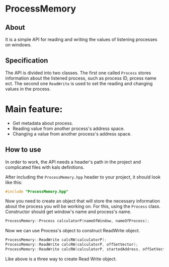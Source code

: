 # ProcessMemory

## About
It is a simple API for reading and writing the values of listening processes on windows.

## Specification

The API is divided into two classes. The first one called `Process` stores information about the listened process, such as process ID, prcess name ect. The second one `ReadWrite` is used to set the reading and changing values in the process.

# Main feature:
  - Get metadata about process.
  - Reading value from another process's address space.
  - Changing a value from another process's address space.
  


## How to use

In order to work, the API needs a header's path in the project and complicated files with kals definitions.

After including the `ProcessMemory.hpp` header to your project, it should look like this:

```c++
#include "ProcessMemory.hpp"
```

Now you need to create an object that will store the necessary information about the process you will be working on. For this, using the `Process` class. Constructor should get window's name and process's name.

```c++
ProcessMemory::Process calculatorP(nameOfWindow, nameOfProcess);
```

Now we can use Process's object to construct ReadWrite object.

```c++
ProcessMemory::ReadWrite calcRW(calculatorP);
ProcessMemory::ReadWrite calcRW(calculatorP, offSetVector);
ProcessMemory::ReadWrite calcRW(calculatorP, startedAddress, offSetVector);
```

Like above is a three way to create Read Write object.








